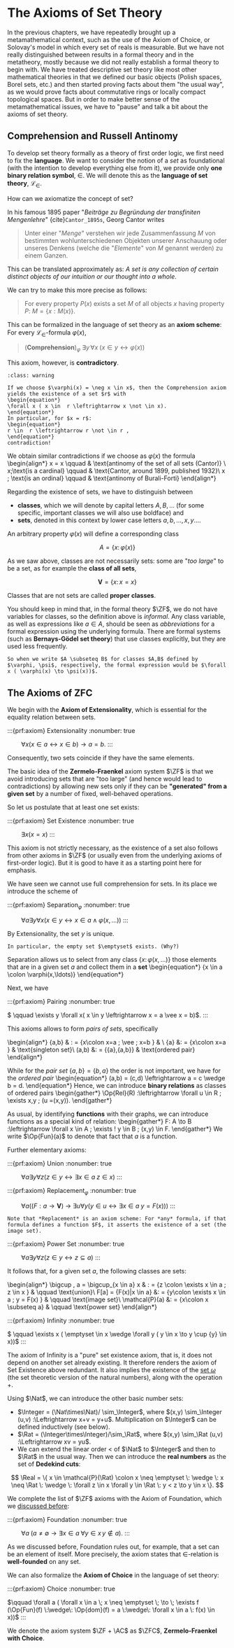# The Axioms of Set Theory

In the previous chapters, we have repeatedly brought up a metamathematical context, such as the use of the Axiom of Choice, or Solovay's model in which every set of reals is measurable. But we have not really distinguished between results in a formal theory and in the metatheory, mostly because we did not really establish a formal theory to begin with. We have treated descriptive set theory like most other mathematical theories in that we defined our basic objects (Polish spaces, Borel sets, etc.) and then started proving facts about them "the usual way", as we would prove facts about commutative rings or locally compact topological spaces. But in order to make better sense of the metamathematical issues, we have to "pause" and talk a bit about the axioms of set theory.


## Comprehension and Russell Antinomy

To develop set theory formally as a theory of first order logic, we first need to fix the **language**. We want to consider the notion of a *set* as foundational (with the intention to develop everything else from it), we provide only **one binary relation symbol**, $\in$. We will denote this as the **language of set theory**, $\mathcal{L}_\in$.

How can we axiomatize the concept of set?

In his famous 1895 paper "*Beiträge zu Begründung der transfiniten Mengenlehre*" {cite}`Cantor_1895s`, Georg Cantor writes

> Unter einer "*Menge*" verstehen wir jede Zusammenfassung $M$ von bestimmten wohlunterschiedenen Objekten unserer Anschauung oder unseres Denkens (welche die "*Elemente*" von  $M$  genannt werden)  zu einem Ganzen.

This can be translated approximately as: *A set is any collection of certain distinct objects of our intuition or our thought into a whole*.

We can try to make this more precise as follows:

> For every property $P(x)$ exists a set $M$ of all objects $x$ having property $P$:  $M =\{x: M(x) \}$.

This can be formalized in the language of set theory as an **axiom scheme**: For every $\mathcal{L}_\in$-formula $\varphi(x)$,

> (**Comprehension**)$_\varphi$ $\exists y \, \forall x \; ( x \in y \leftrightarrow \varphi(x))$

This axiom, however, is **contradictory**.

```{admonition} Russell's antinomy (1903)
:class: warning

If we choose $\varphi(x) = \neg x \in x$, then the Comprehension axiom yields the existence of a set $r$ with 
\begin{equation*}
\forall x ( x \in  r \leftrightarrow x \not \in x).
\end{equation*} 
In particular, for $x = r$: 
\begin{equation*}
r \in  r \leftrightarrow r \not \in r ,
\end{equation*}
contradiction!
```

We obtain similar contradictions if we choose as $\varphi(x)$ the formula
\begin{align*}
     x = x  \qquad &  \text{antinomy of the set of all sets (Cantor)} \\
     x\;\text{is a cardinal} \qquad & \text{Cantor, around 1899, published 1932}\\
     x \; \text{is an ordinal} \qquad &   \text{antinomy of Burali-Forti}
\end{align*}

Regarding the existence of sets, we have to distinguish between 
- **classes**, which we will denote by capital letters $A,B,\dots$ (for some specific, important classes we will also use boldface) and 
- **sets**, denoted in this context by lower case letters $a,b,\ldots,x,y \ldots$.

An arbitrary property $\varphi(x)$ will define a corresponding class

$$
A = \{x \colon \varphi(x)\}
$$

As we saw above, classes are not necessarily sets: some are "*too large*" to be a set, as for example the **class of all sets**,

$$
\mathbf{V} = \{ x \colon x = x \}
$$


Classes that are not sets are called **proper classes**. 

You should keep in mind that, in the formal theory $\ZF$, we do not have variables for classes, so the definition above is *informal*.  Any class variable, as well as expressions like $a \in A$, should be seen as *abbreviations* for a formal expression using the underlying formula.
There are formal systems (such as **Bernays-Gödel set theory**) that use classes explicitly, but they are used less frequently.  
```{margin}
So when we write $A \subseteq B$ for classes $A,B$ defined by $\varphi, \psi$, respectively, the formal expression would be $\forall x ( \varphi(x) \to \psi(x))$.
```


## The Axioms of $\mathsf{ZFC}$


We begin with the **Axiom of Extensionality**, which is essential for the equality relation between sets.

:::{prf:axiom} Extensionality 
:nonumber: true

$\qquad \forall x (x \in a  \leftrightarrow x \in b)  \to a=b.$
:::

Consequently, two sets coincide if they have the same elements.

The basic idea of the **Zermelo-Fraenkel** axiom system $\ZF$ is that we avoid introducing sets that are "too large" (and hence would lead to contradictions) by allowing new sets only if they can be **"generated" from a given set** by a number of fixed, well-behaved operations. 

So let us postulate that at least one set exists:

:::{prf:axiom} Set Existence
:nonumber: true

$\qquad \exists x ( x = x )$
:::

This axiom is not strictly necessary, as the existence of a set also follows from other axioms in $\ZF$ (or usually even from the underlying axioms of first-order logic). But it is good to have it as a starting point here for emphasis.

We have seen we cannot use full comprehension for sets. In its place we introduce the scheme of

:::{prf:axiom} Separation$_{{}\varphi}$
:nonumber: true

 $\qquad  \forall a \exists y \forall x (x \in y \leftrightarrow x \in a \wedge \varphi(x,\ldots))$
:::

By Extensionality, the set $y$ is unique.

```{margin}
In particular, the empty set $\emptyset$ exists. (Why?)
```
Separation allows us to select from any class $\{x \colon \varphi(x,\ldots)\}$ those elements that are in a given set $a$ and collect them in a **set**
\begin{equation*}
    \{x \in a \colon \varphi(x,\ldots)\}
\end{equation*}


Next, we have 

:::{prf:axiom} Pairing
:nonumber: true

$ \qquad \exists y \forall x( x \in y \leftrightarrow  x = a \vee x = b)$.
:::

This axioms allows to form *pairs of sets*, specifically

\begin{align*}
    \{a,b\} & : =  \{x\colon x=a \; \vee \; x=b \} &    \\
    \{a\} &: = \{x\colon x=a  \} &    \text{singleton set}\\
    (a,b) &: =  \{\{a\},\{a,b\}\} &    \text{ordered pair}
\end{align*}

While for the *pair set* $\{a,b\} = \{b,a\}$ the order is not important, we have for the *ordered pair*
\begin{equation*}
(a,b) = (c,d) \leftrightarrow a = c \wedge b = d.
\end{equation*}
Hence, we can introduce **binary relations** as classes of ordered pairs
\begin{gather*}
    \Op{Rel}(R) :\leftrightarrow  \forall u \in R \; \exists x,y  \; (u =(x,y)).
\end{gather*}

As usual, by identifying **functions** with their graphs, we can introduce functions as a special kind of relation:
\begin{gather*}
F: A \to B :\leftrightarrow  \forall x \in A \; \exists ! y \in B \; (x,y) \in F.
\end{gather*}
We write $\Op{Fun}(a)$ to denote that fact that $a$ is a function.

Further elementary axioms:

:::{prf:axiom} Union
:nonumber: true

$\qquad \forall a \exists y \forall z (z \in y  \leftrightarrow  \exists x \in a \; z \in x)$
:::

:::{prf:axiom} Replacement$_{{}\varphi}$
:nonumber: true

$\qquad \forall a  ((F: a \to \mathbf{V}) \: \rightarrow \: \exists u \forall y (y \in u \leftrightarrow \exists x \in a \; y = F(x)))$
:::

```{margin}
Note that *Replacement* is an axiom scheme: For *any* formula, if that formula defines a function $F$, it asserts the existence of a set (the image set).
```

:::{prf:axiom} Power Set
:nonumber: true

$\qquad \forall a \exists y \forall z (z \in y \leftrightarrow z \subseteq a)$
:::

It follows that, for a given set $a$, the following classes are sets:

\begin{align*}
\bigcup \, a = \bigcup_{x \in a} x & : = \{z \colon \exists x \in a \; z \in x \}  &  \qquad  \text{union}\\
F[a] = \{F(x)|x \in a\} &: = \{y\colon \exists x \in a \; y = F(x) \}  &  \qquad  \text{image set}\\
\mathcal{P}(a) &: = \{x\colon x \subseteq a\} & \qquad  \text{power set}
\end{align*}

:::{prf:axiom} Infinity
:nonumber: true

$ \qquad \exists x ( \emptyset \in x \wedge \forall y ( y \in x \to y \cup \{y\} \in x))$
:::

The axiom of Infinity is a "pure" set existence axiom, that is, it does not depend on another set already existing. It therefore renders the axiom of Set Existence above redundant.
It also implies the existence of the [set ${}\omega$](#ordinals-basic) (the set theoretic version of the natural numbers), along with the operation $+$.

Using $\Nat$, we can introduce the other basic number sets:
- $\Integer = (\Nat\times\Nat)/ \sim_\Integer$, where $(x,y) \sim_\Integer (u,v) :\Leftrightarrow  x+v = y+u$. Multiplication on $\Integer$ can be defined inductively (see below).
- $\Rat = (\Integer\times\Integer)/\sim_\Rat$, where $(x,y) \sim_\Rat (u,v) :\Leftrightarrow xv = yu$. 
- We can extend the linear order $<$ of $\Nat$ to $\Integer$ and then to $\Rat$ in the usual way. Then we can introduce the **real numbers** as the set of **Dedekind cuts**:

$$
\Real = \{ x \in \mathcal{P}(\Rat) \colon x \neq \emptyset \: \wedge \: x \neq \Rat \: \wedge \: \forall z \in x \forall y \in \Rat \: y < z \to y \in x \}.
$$


We complete the list of $\ZF$ axioms with the Axiom of Foundation, which we [discussed before](#set-well-founded):

:::{prf:axiom} Foundation
:nonumber: true

$\qquad \forall a \;( a \neq \emptyset \to \exists x \in a \; \forall y \in x \, y \not \in a)$.
:::

As we discussed before, Foundation rules out, for example, that a set can be an element of itself. More precisely, the axiom states that $\in$-relation is **well-founded** on any set. 

We can also formalize the **Axiom of Choice** in the language of set theory:

:::{prf:axiom} Choice
:nonumber: true

$\qquad \forall a ( \forall x \in a \; x \neq \emptyset \; \to \; \exists f (\Op{Fun}(f) \:\wedge\: \Op{dom}(f) = a \:\wedge\: \forall x \in a \: f(x) \in x))$
:::


We denote the axiom system $\ZF + \AC$ as $\ZFC$, **Zermelo-Fraenkel with Choice**.
